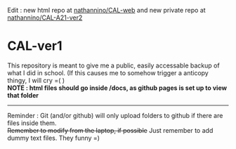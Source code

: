 Edit : new html repo at [nathannino/CAL-web](https://github.com/nathannino/CAL-web) and new private repo at [nathannino/CAL-A21-ver2](https://github.com/nathannino/CAL-A21-ver2)

# CAL-ver1
This repository is meant to give me a public, easily accessable backup of what I did in school. (If this causes me to somehow trigger a anticopy thingy, I will cry =( )  
**NOTE : html files should go inside /docs, as github pages is set up to view that folder**  

---
Reminder : Git (and/or github) will only upload folders to github if there are files inside them.  
~~Remember to modify from the laptop, if possible~~ Just remember to add dummy text files. They funny =)

